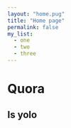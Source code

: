 ```yaml
---
layout: "home.pug"
title: "Home page"
permalink: false
my_list:
  - one
  - two
  - three
---
```


# Quora

## Is yolo
